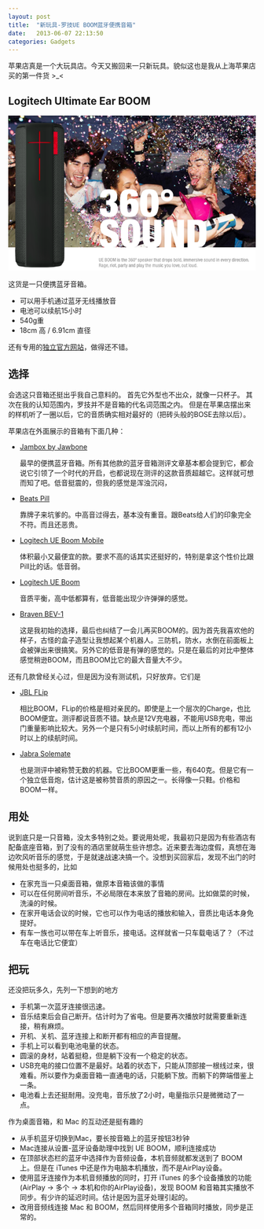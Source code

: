 ```yaml
---
layout: post
title:  "新玩具-罗技UE BOOM蓝牙便携音箱"
date:   2013-06-07 22:13:50
categories: Gadgets
---
```

苹果店真是一个大玩具店。今天又搬回来一只新玩具。貌似这也是我从上海苹果店买的第一件货 >_<
## Logitech Ultimate Ear BOOM

![Logitech UE Boom](/images/20130607_logitech_ue_boom.png)

这货是一只便携蓝牙音箱。

*   可以用手机通过蓝牙无线播放音
*   电池可以续航15小时
*   540g重
*   18cm 高 / 6.91cm 直径

还有专用的[独立官方网站](http://www.ultimateears.com/en-us/boom)，做得还不错。

## 选择
会选这只音箱还挺出乎我自己意料的。
首先它外型也不出众，就像一只杯子。
其次在我的认知范围内，罗技并不是音箱的代名词范围之内。
但是在苹果店摆出来的样机听了一圈以后，它的音质确实相对最好的（把砖头般的BOSE去除以后）。

苹果店在外面展示的音箱有下面几种：

*   [Jambox by Jawbone][1]

    最早的便携蓝牙音箱。所有其他款的蓝牙音箱测评文章基本都会提到它，都会说它引领了一个时代的开启，也都说现在测评的这款音质超越它。这样就可想而知了吧。低音挺震的，但我的感觉是浑浊沉闷，
    
*   [Beats Pill][2]

    靠牌子来坑爹的。中高音过得去，基本没有重音。跟Beats给人们的印象完全不符。而且还恶贵。
    
*   [Logitech UE Boom Mobile][3]

    体积最小又最便宜的款。要求不高的话其实还挺好的，特别是拿这个性价比跟Pill比的话。低音弱。
    
*   [Logitech UE Boom][4]

    音质平衡，高中低都算有，低音能出现少许弹弹的感觉。
    
*   [Braven BEV-1][5]

    这是我初始的选择，最后也纠结了一会儿再买BOOM的。因为首先我喜欢他的样子，古怪的盒子造型让我想起某个机器人。三防机，防水，水倒在前面板上会被弹出来很搞笑。另外它的低音是有弹的感觉的。只是在最后的对比中整体感觉稍逊BOOM，而且BOOM比它的最大音量大不少。

还有几款曾经关心过，但是因为没有测试机，只好放弃。它们是

*   [JBL FLip][6]

    相比BOOM，FLip的价格是相对亲民的。即使是上一个层次的Charge，也比BOOM便宜。测评都说音质不错。缺点是12V充电器，不能用USB充电，带出门重量影响比较大。另外一个是只有5小时续航时间，而以上所有的都有12小时以上的续航时间。

*   [Jabra Solemate][7]

    也是测评中被称赞无数的机器。它比BOOM更重一些，有640克。但是它有一个独立低音炮，估计这是被称赞音质的原因之一。长得像一只鞋。价格和BOOM一样。

[1]:https://jawbone.com/speakers/jambox/overview
[2]:http://www.beatsbydre.com/speakers/beats-pill-silver/900-00088-01,default,pd.html?icid=internal_Home%20Page_na_na_na_na_SilverPillTout
[3]:http://ue.logitech.com.cn/zh-cn/wireless-speakers/mobile-boombox
[4]:http://www.ultimateears.com/en-us/boom
[5]:http://www.braven.com/braven-brv-1.html
[6]:http://uk.jbl.com/jbl_product_detail_uk/jbl-flip-white.html
[7]:http://www.jabra.com/products/speakers/jabra_solemate/jabra_solemate_black



## 用处

说到底只是一只音箱，没太多特别之处。要说用处呢，我最初只是因为有些酒店有配备底座音箱，到了没有的酒店里就萌生些许想念。近来要去海边度假，真想在海边吹风听音乐的感觉，于是就速战速决搞一个。没想到买回家后，发现不出门的时候用处也挺多的，比如

*   在家充当一只桌面音箱，做原本音箱该做的事情
*   可以在任何房间听音乐，不必局限在本来放了音箱的房间。比如做菜的时候，洗澡的时候。
*   在家开电话会议的时候，它也可以作为电话的播放和输入，音质比电话本身免提好。
*   有车一族也可以带在车上听音乐，接电话。这样就省一只车载电话了？（不过车在电话比它便宜）

## 把玩

还没把玩多久，先列一下想到的地方

*   手机第一次蓝牙连接很迅速。
*   音乐结束后会自己断开。估计时为了省电。但是要再次播放时就需要重新连接，稍有麻烦。
*   开机、关机、蓝牙连接上和断开都有相应的声音提醒。
*   手机上可以看到电池电量的状态。
*   圆滚的身材，站着挺稳，但是躺下没有一个稳定的状态。
*   USB充电的接口位置不是最好。站着的状态下，只能从顶部接一根线过来，很难看。所以要作为桌面音箱一直通电的话，只能躺下放。而躺下的弊端借鉴上一条。
*   电池看上去还挺耐用。没充电，音乐放了2小时，电量指示只是微微动了一点。

作为桌面音箱，和 Mac 的互动还是挺有趣的

*   从手机蓝牙切换到Mac，要长按音箱上的蓝牙按钮3秒钟
*   Mac连接从设置-蓝牙设备助理中找到 UE BOOM，顺利连接成功
*   在顶部状态栏的蓝牙中选择作为音频设备，本机音频就都发送到了 BOOM 上。但是在 iTunes 中还是作为电脑本机播放，而不是AirPlay设备。
*   使用蓝牙连接作为本机音频播放的同时，打开 iTunes 的多个设备播放的功能(AirPlay -> 多个 -> 本机和你的AirPlay设备)，发现 BOOM 和音箱其实播放不同步。有少许的延迟时间。估计是因为蓝牙处理引起的。
*   改用音频线连接 Mac 和 BOOM，然后同样使用多个音箱同时播放，同步是正常的。
